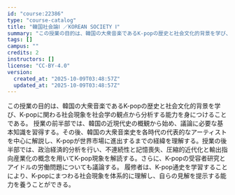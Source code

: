 ```yaml
---
id: "course:22386"
type: "course-catalog"
title: "韓国社会論Ⅰ ／KOREAN SOCIETY Ⅰ"
summary: "この授業の目的は、韓国の大衆音楽であるK-popの歴史と社会文化的背景を学び、K-popに関わる社会現象を社会学の観点から分析する能力を身につけることである。 授業の前半部では、韓国の近現代史の概観から始め、議論に必要な基本知識を習得する。…"
tags: []
campus: ""
credits: 2
instructors: []
license: "CC-BY-4.0"
version:
  created_at: "2025-10-09T03:48:57Z"
  updated_at: "2025-10-09T03:48:57Z"
---
```

この授業の目的は、韓国の大衆音楽であるK-popの歴史と社会文化的背景を学び、K-popに関わる社会現象を社会学の観点から分析する能力を身につけることである。 授業の前半部では、韓国の近現代史の概観から始め、議論に必要な基本知識を習得する。その後、韓国の大衆音楽史を各時代の代表的なアーティストを中心に解説し、K-popが世界市場に進出するまでの経緯を理解する。授業の後半部では、政治経済的分析を行い、不連続性と記憶喪失、圧縮的近代化と輸出指向産業化の概念を用いてK-pop現象を解読する。さらに、K-popの受容者研究とアイドルの労働問題についても議論する。 履修者は、K-pop通史を学習することにより、K-popにまつわる社会現象を体系的に理解し、自らの見解を提示する能力を養うことができる。
